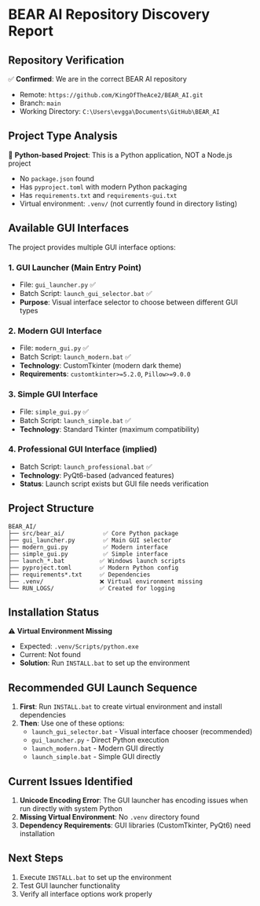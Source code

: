 # BEAR AI Repository Discovery Report

## Repository Verification
✅ **Confirmed**: We are in the correct BEAR AI repository
- Remote: `https://github.com/KingOfTheAce2/BEAR_AI.git`
- Branch: `main`
- Working Directory: `C:\Users\evgga\Documents\GitHub\BEAR_AI`

## Project Type Analysis
🐍 **Python-based Project**: This is a Python application, NOT a Node.js project
- No `package.json` found
- Has `pyproject.toml` with modern Python packaging
- Has `requirements.txt` and `requirements-gui.txt`
- Virtual environment: `.venv/` (not currently found in directory listing)

## Available GUI Interfaces
The project provides multiple GUI interface options:

### 1. **GUI Launcher** (Main Entry Point)
- File: `gui_launcher.py` ✅ 
- Batch Script: `launch_gui_selector.bat` ✅
- **Purpose**: Visual interface selector to choose between different GUI types

### 2. **Modern GUI Interface** 
- File: `modern_gui.py` ✅
- Batch Script: `launch_modern.bat` ✅
- **Technology**: CustomTkinter (modern dark theme)
- **Requirements**: `customtkinter>=5.2.0`, `Pillow>=9.0.0`

### 3. **Simple GUI Interface**
- File: `simple_gui.py` ✅
- Batch Script: `launch_simple.bat` ✅
- **Technology**: Standard Tkinter (maximum compatibility)

### 4. **Professional GUI Interface** (implied)
- Batch Script: `launch_professional.bat` ✅
- **Technology**: PyQt6-based (advanced features)
- **Status**: Launch script exists but GUI file needs verification

## Project Structure
```
BEAR_AI/
├── src/bear_ai/           ✅ Core Python package
├── gui_launcher.py        ✅ Main GUI selector
├── modern_gui.py          ✅ Modern interface
├── simple_gui.py          ✅ Simple interface  
├── launch_*.bat          ✅ Windows launch scripts
├── pyproject.toml        ✅ Modern Python config
├── requirements*.txt     ✅ Dependencies
├── .venv/                ❌ Virtual environment missing
└── RUN_LOGS/             ✅ Created for logging
```

## Installation Status
⚠️ **Virtual Environment Missing**
- Expected: `.venv/Scripts/python.exe`
- Current: Not found
- **Solution**: Run `INSTALL.bat` to set up the environment

## Recommended GUI Launch Sequence
1. **First**: Run `INSTALL.bat` to create virtual environment and install dependencies
2. **Then**: Use one of these options:
   - `launch_gui_selector.bat` - Visual interface chooser (recommended)
   - `gui_launcher.py` - Direct Python execution  
   - `launch_modern.bat` - Modern GUI directly
   - `launch_simple.bat` - Simple GUI directly

## Current Issues Identified
1. **Unicode Encoding Error**: The GUI launcher has encoding issues when run directly with system Python
2. **Missing Virtual Environment**: No `.venv` directory found
3. **Dependency Requirements**: GUI libraries (CustomTkinter, PyQt6) need installation

## Next Steps
1. Execute `INSTALL.bat` to set up the environment
2. Test GUI launcher functionality
3. Verify all interface options work properly